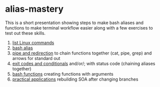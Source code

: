 # alias-mastery
This is a short presentation showing steps to make bash aliases and functions to make terminal workflow easier along with a few exercises to test out these skills.

 1. [list Linux commands](linuxCommands.md)
 2. [bash alias](alias.md)
 3. [pipe and redirection](pipeAndRedirection.md) to chain functions together (cat, pipe, grep) and arrows for standard out
 4. [exit codes and conditionals](exitCodesAndConditionals.md) and/or/; with status code (chaining aliases together)
 5. [bash functions](function.md) creating functions with arguments
 6. [practical applications](practicalApplications.md) rebuilding SOA after changing branches
 
